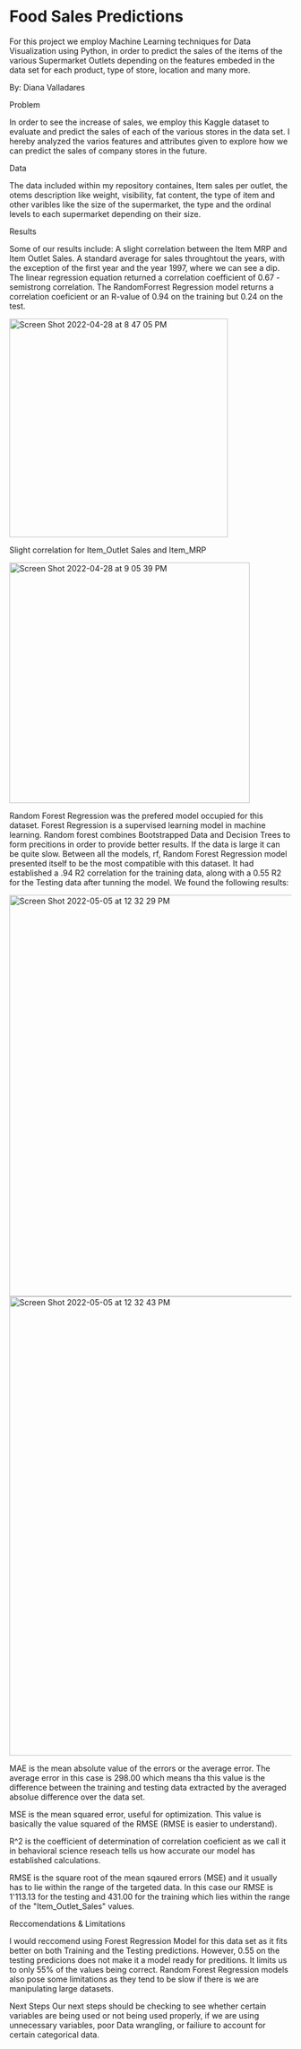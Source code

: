 # Food Sales Predictions
For this project we employ Machine Learning techniques for Data Visualization using Python, in order to predict the sales of the items of the various Supermarket Outlets depending on the features embeded in the data set for each product, type of store, location and many more. 

By: Diana Valladares


Problem

In order to see the increase of sales, we employ this Kaggle dataset to evaluate and predict the sales of each of the various stores in the data set. I hereby analyzed the varios features and attributes given to explore how we can predict the sales of company stores in the future. 

Data

The data included within my repository containes, Item sales per outlet, the otems description like weight, visibility, fat content, the type of item and other varibles like the size of the supermarket, the type and the ordinal levels to each supermarket depending on their size. 

Results

Some of our results include: 
A slight correlation between the Item MRP and Item Outlet Sales.
A standard average for sales throughtout the years, with the exception of the first year and the year 1997, where we can see a dip. 
The linear regression equation returned a correlation coefficient of 0.67 - semistrong correlation. 
The RandomForrest Regression model returns a correlation coeficient or an R-value of 0.94 on the training but 0.24 on the test.  

<img width="390" alt="Screen Shot 2022-04-28 at 8 47 05 PM" src="https://user-images.githubusercontent.com/96541076/165874708-0645cb3e-a23a-44df-b5d2-d9253503ddde.png">

Slight correlation for Item_Outlet Sales and Item_MRP

<img width="429" alt="Screen Shot 2022-04-28 at 9 05 39 PM" src="https://user-images.githubusercontent.com/96541076/165874884-90ade1d6-85d6-4e48-a2f8-d81f1c8a83a9.png">

Random Forest Regression was the prefered model occupied for this dataset. Forest Regression is a supervised learning model in machine learning. Random forest combines Bootstrapped Data and Decision Trees to form precitions in order to provide better results. If the data is large it can be quite slow. 
Between all the models, rf, Random Forest Regression model presented itself to be the most compatible with this dataset. It had established a .94 R2 correlation for the training data, along with a 0.55 R2 for the Testing data after tunning the model. We found the following results: 

<img width="716" alt="Screen Shot 2022-05-05 at 12 32 29 PM" src="https://user-images.githubusercontent.com/96541076/166997514-e1b9a3ba-9327-42dd-b2c0-d123c6ecf353.png">

<img width="819" alt="Screen Shot 2022-05-05 at 12 32 43 PM" src="https://user-images.githubusercontent.com/96541076/166992787-08454940-0180-4f56-a168-95bd71ba2dcb.png">

MAE is the mean absolute value of the errors or the average error. The average error in this case is 298.00 which means tha this value is the difference between the training and testing data extracted by the averaged absolue difference over the data set. 

MSE is the mean squared error, useful for optimization. This value is basically the value squared of the RMSE (RMSE is easier to understand). 

R^2 is the coefficient of determination of correlation coeficient as we call it in behavioral science reseach tells us how accurate our model has established calculations. 

RMSE is the square root of the mean sqaured errors (MSE) and it usually has to lie within the range of the targeted data. In this case our RMSE is 1'113.13  for the testing and 431.00 for the training which lies within the range of the "Item_Outlet_Sales" values. 

Reccomendations & Limitations

I would reccomend using Forest Regression Model for this data set as it fits better on both Training and the Testing predictions. However, 0.55 on the testing predicions does not make it a model ready for preditions. It limits us to only 55% of the values being correct. Random Forest Regression models also pose some limitations as they tend to be slow if there is we are manipulating large datasets. 

Next Steps
Our next steps should be checking to see whether certain variables are being used or not being used properly, if we are using unnecessary variables, poor Data wrangling, or failiure to account for certain categorical data. 
